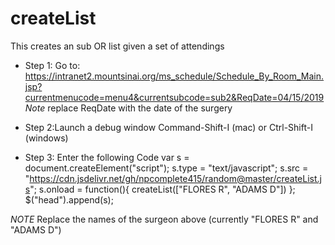 # createList
This creates an sub OR list given a set of attendings
- Step 1: Go to: https://intranet2.mountsinai.org/ms_schedule/Schedule_By_Room_Main.jsp?currentmenucode=menu4&currentsubcode=sub2&ReqDate=04/15/2019
*Note* replace ReqDate with the date of the surgery

- Step 2:Launch a debug window Command-Shift-I (mac) or Ctrl-Shift-I (windows)

- Step 3: Enter the following Code
var s = document.createElement("script");
s.type = "text/javascript";
s.src = "https://cdn.jsdelivr.net/gh/npcomplete415/random@master/createList.js";
s.onload = function(){
  createList(["FLORES R", "ADAMS D"])
};
$("head").append(s);

*NOTE* Replace the names of the surgeon above (currently "FLORES R" and "ADAMS D")
